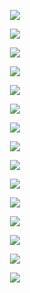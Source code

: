 <p align="center">
  <img src="https://github.com/user-attachments/assets/04980b25-f80e-4da7-b9a1-7aee26768923">
</p>
<p align="center">
  <img src="https://github.com/user-attachments/assets/8a425f09-2c69-468f-a4aa-ee70a42a0e64">
</p>
<p align="center">
  <img src="https://github.com/user-attachments/assets/6c5e95c1-7dbe-48c1-8766-746d27209535">
</p>
<p align="center">
  <img src="https://github.com/user-attachments/assets/8e70b1f6-bbb9-4a5e-b87d-9e488759ca5f">
</p>
<p align="center">
  <img src="https://github.com/user-attachments/assets/4baed494-a160-4c90-a3b1-89d794bce243">
</p>
<p align="center">
  <img src="https://github.com/user-attachments/assets/8223bb0a-ce4d-4de9-b272-914eb54cb044">
</p>
<p align="center">
  <img src="https://github.com/user-attachments/assets/f0ea41a3-fbc4-4f49-a556-25b92aaa080b">
</p>
<p align="center">
  <img src="https://github.com/user-attachments/assets/897f147d-194f-449b-a981-0b5328c28011">
</p>
<p align="center">
  <img src="https://github.com/user-attachments/assets/b06a22f6-827e-4260-b854-aa01d6c20dfc">
</p>
<p align="center">
  <img src="https://github.com/user-attachments/assets/23163deb-8c3c-47c8-872e-4ded0b19d06f">
</p>
<p align="center">
  <img src="https://github.com/user-attachments/assets/8d44e0b7-a5c4-442e-8d79-2fd199517214">
</p>
<p align="center">
  <img src="https://github.com/user-attachments/assets/e9680d51-e7c0-4e2f-a001-2189839e95e2">
</p>
<p align="center">
  <img src="https://github.com/user-attachments/assets/a557d542-3b56-4492-bed9-856268a63d97">
</p>
<p align="center">
  <img src="https://github.com/user-attachments/assets/87ef03ea-5ef3-4e63-8669-4158e59aaee5">
</p>
<p align="center">
  <img src="https://github.com/user-attachments/assets/e3dc0f12-39ed-49d9-9da5-507f46aedce5">
</p>
